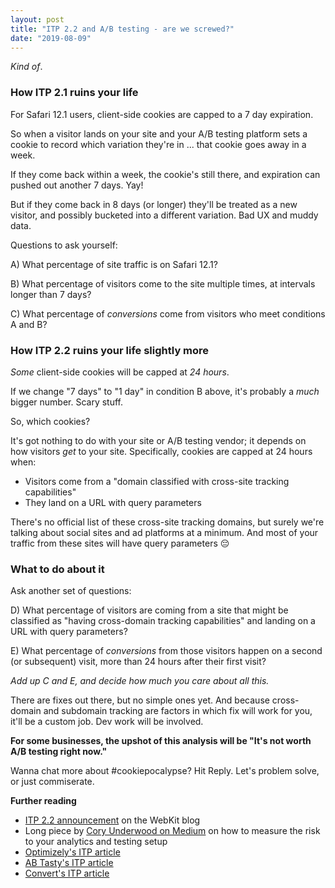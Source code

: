 ```yaml
---
layout: post
title: "ITP 2.2 and A/B testing - are we screwed?"
date: "2019-08-09"
---
```


_Kind of_.

### How ITP 2.1 ruins your life

For Safari 12.1 users, client-side cookies are capped to a 7 day expiration.

So when a visitor lands on your site and your A/B testing platform sets a cookie to record which variation they're in ... that cookie goes away in a week.

If they come back within a week, the cookie's still there, and expiration can pushed out another 7 days. Yay!

But if they come back in 8 days (or longer) they'll be treated as a new visitor, and possibly bucketed into a different variation. Bad UX and muddy data.

Questions to ask yourself:

A) What percentage of site traffic is on Safari 12.1?

B) What percentage of visitors come to the site multiple times, at intervals longer than 7 days?

C) What percentage of _conversions_ come from visitors who meet conditions A and B?

### How ITP 2.2 ruins your life slightly more

_Some_ client-side cookies will be capped at _24 hours_.

If we change "7 days" to "1 day" in condition B above, it's probably a _much_ bigger number. Scary stuff.

So, which cookies?

It's got nothing to do with your site or A/B testing vendor; it depends on how visitors _get_ to your site. Specifically, cookies are capped at 24 hours when:

- Visitors come from a "domain classified with cross-site tracking capabilities"
- They land on a URL with query parameters

There's no official list of these cross-site tracking domains, but surely we're talking about social sites and ad platforms at a minimum. And most of your traffic from these sites will have query parameters 😔

### What to do about it

Ask another set of questions:

D) What percentage of visitors are coming from a site that might be classified as "having cross-domain tracking capabilities" and landing on a URL with query parameters?

E) What percentage of _conversions_ from those visitors happen on a second (or subsequent) visit, more than 24 hours after their first visit?

_Add up C and E, and decide how much you care about all this._

There are fixes out there, but no simple ones yet. And because cross-domain and subdomain tracking are factors in which fix will work for you, it'll be a custom job. Dev work will be involved.

**For some businesses, the upshot of this analysis will be "It's not worth A/B testing right now."**

Wanna chat more about #cookiepocalypse? Hit Reply. Let's problem solve, or just commiserate.

**Further reading**

- [ITP 2.2 announcement](https://webkit.org/blog/8828/intelligent-tracking-prevention-2-2/) on the WebKit blog
- Long piece by [Cory Underwood on Medium](https://medium.com/@cory.underwood/a-safari-intelligent-tracking-prevention-risk-analysis-d082eacaefa2) on how to measure the risk to your analytics and testing setup
- [Optimizely's ITP article](https://help.optimizely.com/Set_Up_Optimizely/Intelligent_Tracking_Protection_and_Optimizely)
- [AB Tasty's ITP article](https://www.abtasty.com/blog/how-ab-tasty-handles-itp/)
- [Convert's ITP article](https://blog.convert.com/itp-2-2-impact-abtesting-users.html)
